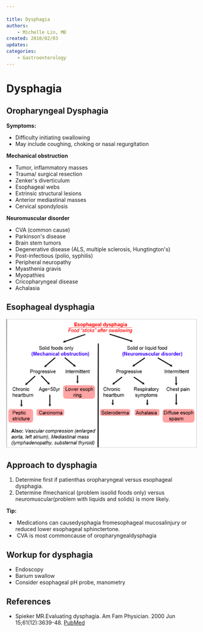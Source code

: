 ```yaml
---

title: Dysphagia
authors:
    - Michelle Lin, MD
created: 2010/02/03
updates:
categories:
    - Gastroenterology
---
```


# Dysphagia

## Oropharyngeal Dysphagia

**Symptoms:**

- Difficulty initiating swallowing
- May include coughing, choking or nasal regurgitation

**Mechanical obstruction**

- Tumor, inflammatory masses
- Trauma/ surgical resection
- Zenker's diverticulum
- Esophageal webs
- Extrinsic structural lesions
- Anterior mediastinal masses
- Cervical spondylosis

**Neuromuscular disorder**

- CVA (common cause)
- Parkinson's disease
- Brain stem tumors 
- Degenerative disease (ALS, multiple sclerosis, Hungtington's)
- Post-infectious (polio, syphilis) 
- Peripheral neuropathy
- Myasthenia gravis
- Myopathies
- Cricopharyngeal disease 
- Achalasia

## Esophageal dysphagia

![Esophageal dysphagia workup flowchart](image-1.png)

## Approach to dysphagia

1. Determine first if patienthas oropharyngeal versus esophageal dysphagia. 
2. Determine ifmechanical (problem issolid foods only) versus neuromuscular(problem with liquids and solids) is more likely.

**Tip:**

-  Medications can causedysphagia fromesophageal mucosalinjury or reduced lower esophageal sphinctertone.
-  CVA is most commoncause of oropharyngealdysphagia

## Workup for dysphagia

- Endoscopy
- Barium swallow
- Consider esophageal pH probe, manometry 

## References

- Spieker MR.Evaluating dysphagia. Am Fam Physician. 2000 Jun 15;61(12):3639-48. [PubMed](https://www.ncbi.nlm.nih.gov/pubmed/?term=10892635)
